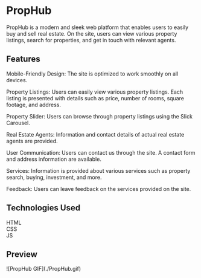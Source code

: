 <h1>PropHub</h1>
PropHub is a modern and sleek web platform that enables users to easily buy and sell real estate. On the site, users can view various property listings, search for properties, and get in touch with relevant agents.

<h2>Features</h2>
Mobile-Friendly Design: The site is optimized to work smoothly on all devices.

Property Listings: Users can easily view various property listings. Each listing is presented with details such as price, number of rooms, square footage, and address.

Property Slider: Users can browse through property listings using the Slick Carousel.

Real Estate Agents: Information and contact details of actual real estate agents are provided.

User Communication: Users can contact us through the site. A contact form and address information are available.

Services: Information is provided about various services such as property search, buying, investment, and more.

Feedback: Users can leave feedback on the services provided on the site.

<h2>Technologies Used</h2>
HTML
<br>
CSS
<br>
JS

<h2>Preview</h2>
![PropHub  GIF](./PropHub.gif)
